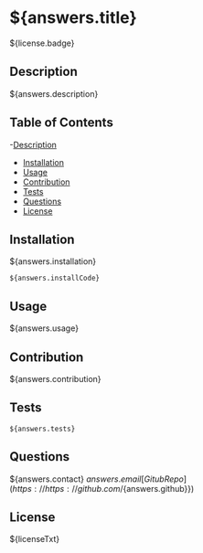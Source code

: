 # ${answers.title}
${license.badge}
## Description
${answers.description}

## Table of Contents
-[Description](#description)
- [Installation](#installation)
- [Usage](#usage)
- [Contribution](#credits)
- [Tests](#tests)
- [Questions](#questions)
- [License](#license)

## Installation
${answers.installation}

```${answers.installCode}```
## Usage
${answers.usage}

## Contribution
${answers.contribution}

## Tests
```${answers.tests}```

## Questions
${answers.contact}
${answers.email}
[Gitub Repo](https://https://github.com/${answers.github}})

## License
${licenseTxt}